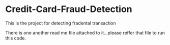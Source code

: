 # Credit-Card-Fraud-Detection
This is the project for detecting fradental transaction

There is one another read me file attached to it...please reffer that file to run this code.
